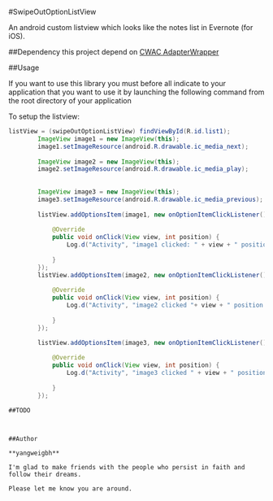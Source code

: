 #SwipeOutOptionListView

An android custom listview which looks like the notes list in Evernote (for iOS).


##Dependency
this project depend on [CWAC AdapterWrapper](https://github.com/yangweigbh/cwac-adapter)


##Usage

If you want to use this library you must before all indicate to your application
that you want to use it by launching the following command from the root
directory of your application


To setup the listview:

``` java
listView = (swipeOutOptionListView) findViewById(R.id.list1);
		ImageView image1 = new ImageView(this);
		image1.setImageResource(android.R.drawable.ic_media_next);
		
		ImageView image2 = new ImageView(this);
		image2.setImageResource(android.R.drawable.ic_media_play);
		
		
		ImageView image3 = new ImageView(this);
		image3.setImageResource(android.R.drawable.ic_media_previous);
		
		listView.addOptionsItem(image1, new onOptionItemClickListener() {
			
			@Override
			public void onClick(View view, int position) {
				Log.d("Activity", "image1 clicked: " + view + " position: " + position);
				
			}
		});
		listView.addOptionsItem(image2, new onOptionItemClickListener() {
			
			@Override
			public void onClick(View view, int position) {
				Log.d("Activity", "image2 clicked "+ view + " position: " + position);
				
			}
		});

		listView.addOptionsItem(image3, new onOptionItemClickListener() {
			
			@Override
			public void onClick(View view, int position) {
				Log.d("Activity", "image3 clicked " + view + " position: " + position);
				
			}
		});
```

 
```
##TODO



##Author

**yangweigbh**

I'm glad to make friends with the people who persist in faith and follow their dreams.

Please let me know you are around.






